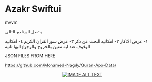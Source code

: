 # Azakr Swiftui

mvvm

يشمل البرنامج التالي

١- عرض الاذكار 
٢- امكانيه البحث عن ذكر
٣- عرض سور القران الكريم 
٤- امكانيه الوقوف عند ايه معين والخروج والرجوع اليها ثانيه

JSON FILES FROM HERE

https://github.com/Mohamed-Nagdy/Quran-App-Data/

<div align="center">































  <a href="https://youtu.be/FD3vFoFhlys"><img src="https://i3.ytimg.com/vi/FD3vFoFhlys/hqdefault.jpg" alt="IMAGE ALT TEXT"></a>

